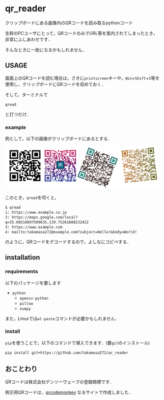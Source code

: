 # qr_reader
クリップボードにある画像内のQRコードを読み取るpythonコード

生粋のPCユーザにとって，QRコードのみでURL等を案内されてしまったとき，非常にふしあわせです．

そんなときに一助になるかもしれません．

## USAGE
画面上のQRコードを読む場合は，さきに`printscreen`キーや，`Win`+`Shift`+`S`等を使用し，クリップボードにQRコードを収めておく．

そして，ターミナルで
```
qread
```
と打つだけ．

### example
例として，以下の画像がクリップボードにあるとする．

![example image](img/example.png)

このとき，`qread`を叩くと，
```
$ qread
1: https://www.example.co.jp
2: https://maps.google.com/local?q=35.68518697509635,139.75261688232422
3: https://www.example.com
4: mailto:takamasa272@example.com?subject=Hello!&body=World!
```
のように，QRコードをデコードするので，よしなにコピペする．

## installation
### requirements
以下のパッケージを要します
- `python`
    - `opencv-python`
    - `pillow`
    - `numpy`

また，Linuxでは`wl-paste`コマンドが必要かもしれません．

### install
`pip`を使うことで，以下のコマンドで導入できます．(要`git`のインストール)

```
pip install git+https://github.com/takamasa272/qr_reader
```

## おことわり
QRコードは株式会社デンソーウェーブの登録商標です．

例示用QRコードは，[qrcodemonkey](https://www.qrcode-monkey.com/) なるサイトで作成しました．
